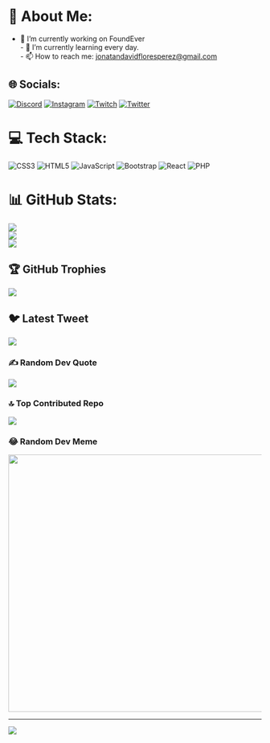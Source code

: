# 💫 About Me:
- 🔭 I’m currently working on FoundEver<br>- 🌱 I’m currently learning every day.<br>- 📫 How to reach me: jonatandavidfloresperez@gmail.com <br>


## 🌐 Socials:
[![Discord](https://img.shields.io/badge/Discord-%237289DA.svg?logo=discord&logoColor=white)](https://discord.gg/7668) [![Instagram](https://img.shields.io/badge/Instagram-%23E4405F.svg?logo=Instagram&logoColor=white)](https://instagram.com/dave.sv) [![Twitch](https://img.shields.io/badge/Twitch-%239146FF.svg?logo=Twitch&logoColor=white)](https://twitch.tv/jodaflope) [![Twitter](https://img.shields.io/badge/Twitter-%231DA1F2.svg?logo=Twitter&logoColor=white)](https://twitter.com/daves_sv) 

# 💻 Tech Stack:
![CSS3](https://img.shields.io/badge/css3-%231572B6.svg?style=for-the-badge&logo=css3&logoColor=white) ![HTML5](https://img.shields.io/badge/html5-%23E34F26.svg?style=for-the-badge&logo=html5&logoColor=white) ![JavaScript](https://img.shields.io/badge/javascript-%23323330.svg?style=for-the-badge&logo=javascript&logoColor=%23F7DF1E) ![Bootstrap](https://img.shields.io/badge/bootstrap-%23563D7C.svg?style=for-the-badge&logo=bootstrap&logoColor=white) ![React](https://img.shields.io/badge/react-%2320232a.svg?style=for-the-badge&logo=react&logoColor=%2361DAFB) ![PHP](https://img.shields.io/badge/php-%23777BB4.svg?style=for-the-badge&logo=php&logoColor=white)
# 📊 GitHub Stats:
![](https://github-readme-stats.vercel.app/api?username=jodaflope&theme=darcula&hide_border=false&include_all_commits=false&count_private=false)<br/>
![](https://github-readme-streak-stats.herokuapp.com/?user=jodaflope&theme=darcula&hide_border=false)<br/>
![](https://github-readme-stats.vercel.app/api/top-langs/?username=jodaflope&theme=darcula&hide_border=false&include_all_commits=false&count_private=false&layout=compact)

## 🏆 GitHub Trophies
![](https://github-profile-trophy.vercel.app/?username=jodaflope&theme=radical&no-frame=false&no-bg=true&margin-w=4)

## 🐦 Latest Tweet
[![](https://gtce.itsvg.in/api?username=daves_sv)](https://github.com/VishwaGauravIn/github-twitter-card-embed)

### ✍️ Random Dev Quote
![](https://quotes-github-readme.vercel.app/api?type=vetical&theme=dark)

### 🔝 Top Contributed Repo
![](https://github-contributor-stats.vercel.app/api?username=jodaflope&limit=5&theme=dark&combine_all_yearly_contributions=true)

### 😂 Random Dev Meme
<img src="https://rm.up.railway.app/" width="512px"/>

---
[![](https://visitcount.itsvg.in/api?id=jodaflope&icon=5&color=11)](https://visitcount.itsvg.in)

<!-- Proudly created with GPRM ( https://gprm.itsvg.in ) -->
